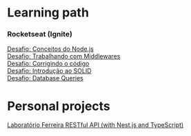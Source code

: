 # Learning path

### Rocketseat (Ignite)

[Desafio: Conceitos do Node.js](https://github.com/danilloism/desafio01-ignite-nodejs)<br>
[Desafio: Trabalhando com Middlewares](https://github.com/danilloism/desafio02-ignite-nodejs)<br>
[Desafio: Corrigindo o código](https://github.com/danilloism/desafio03-ignite-nodejs)<br>
[Desafio: Introdução ao SOLID](https://github.com/danilloism/desafio04-ignite-nodejs)<br>
[Desafio: Database Queries](https://github.com/danilloism/desafio06-ignite-nodejs)<br>


# Personal projects

[Laboratório Ferreira RESTful API (with Nest.js and TypeScript)](https://github.com/danilloism/laboratorio_ferreira_api)
